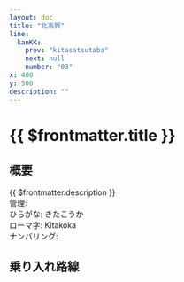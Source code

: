 ```yaml
---
layout: doc
title: "北高賀"
line:
  kanKK:
    prev: "kitasatsutaba"
    next: null
    number: "03"
x: 400
y: 500
description: ""
---
```


# {{ $frontmatter.title }} <ViewinMap />
<!-- ![駅の写真の説明](駅の写真のURL) -->

## 概要
{{ $frontmatter.description }}  
管理:   
ひらがな: きたこうか  
ローマ字: Kitakoka  
ナンバリング: <Numberling />

## 乗り入れ路線
<LineInfo />